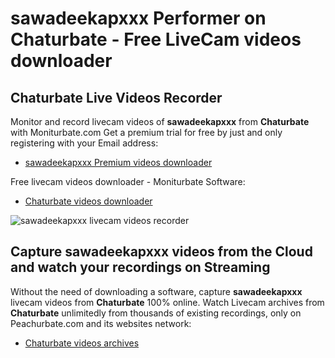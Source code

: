 # sawadeekapxxx Performer on Chaturbate - Free LiveCam videos downloader

## Chaturbate Live Videos Recorder

Monitor and record livecam videos of **sawadeekapxxx** from **Chaturbate** with Moniturbate.com
Get a premium trial for free by just and only registering with your Email address:
* [sawadeekapxxx Premium videos downloader](https://moniturbate.com/request-demo-licence-key.html)

Free livecam videos downloader - Moniturbate Software:
* [Chaturbate videos downloader](https://moniturbate.com/moniturbate-download-software.html)

![sawadeekapxxx livecam videos recorder](https://peachurnet.com/templates/moniturbate-software.png)


## Capture sawadeekapxxx videos from the Cloud and watch your recordings on Streaming

Without the need of downloading a software, capture **sawadeekapxxx** livecam videos from **Chaturbate** 100% online.
Watch Livecam archives from **Chaturbate** unlimitedly from thousands of existing recordings, only on Peachurbate.com and its websites network:
* [Chaturbate videos archives](https://peachurnet.com/)